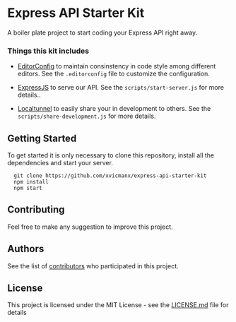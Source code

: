# Express API Starter Kit

A boiler plate project to start coding your Express API right away.

### Things this kit includes

* [EditorConfig](http://editorconfig.org/) to maintain consinstency in code style among different editors. See the `.editorconfig` file to customize the configuration.

* [ExpressJS](https://expressjs.com/) to serve our API. See the `scripts/start-server.js` for more details..


* [Localtunnel](https://github.com/localtunnel/localtunnel) to easily share your in development to others.
See the `scripts/share-development.js` for more details.


## Getting Started

To get started it is only necessary to clone this repository, install all the dependencies and start your server.

```
  git clone https://github.com/xvicmanx/express-api-starter-kit
  npm install
  npm start
```


<!-- ## Running the tests

To test the code [Jest](https://facebook.github.io/jest/) is being used.

In order to test your code run the following command: 
```bash
npm test
``` -->

<!-- ## Deployment

Add additional notes about how to deploy this on a live system -->

## Contributing

Feel free to make any suggestion to improve this project.


## Authors

See the list of [contributors](https://github.com/xvicmanx/express-api-starter-kit/contributors) who participated in this project.

## License

This project is licensed under the MIT License - see the [LICENSE.md](LICENSE.md) file for details
